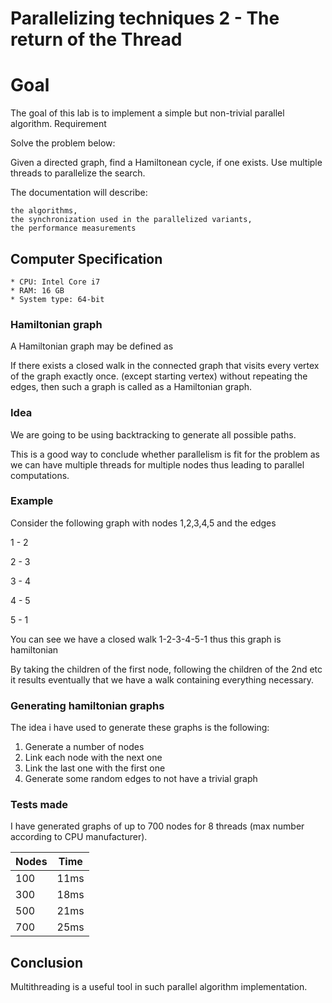 # Parallelizing techniques 2 - The return of the Thread


# Goal

The goal of this lab is to implement a simple but non-trivial parallel algorithm.
Requirement

Solve the problem below:

Given a directed graph, find a Hamiltonean cycle, if one exists. Use multiple threads to parallelize the search.

The documentation will describe:

    the algorithms,
    the synchronization used in the parallelized variants,
    the performance measurements 
    
    
## Computer Specification

    * CPU: Intel Core i7
    * RAM: 16 GB
    * System type: 64-bit

### Hamiltonian graph

A Hamiltonian graph may be defined as 
 
If there exists a closed walk in the connected graph that
 visits every vertex of the graph exactly once. (except starting vertex) 
 without repeating the edges, then such a graph is called as a Hamiltonian graph.

### Idea

We are going to be using backtracking to generate all possible paths.

This is a good way to conclude whether parallelism is fit for the problem as we can have multiple threads for multiple nodes thus leading to parallel computations. 

### Example

Consider the following graph with nodes 1,2,3,4,5 and the edges

1 - 2

2 - 3
 
3 - 4
 
4 - 5

5 - 1

You can see we have a closed walk 1-2-3-4-5-1 thus this graph is hamiltonian

By taking the children of the first node, following the children of the 2nd etc it results eventually that we have a walk containing everything necessary.

### Generating hamiltonian graphs

The idea i have used to generate these graphs is the following:

1. Generate a number of nodes
2. Link each node with the next one 
3. Link the last one with the first one
4. Generate some random edges to not have a trivial graph


### Tests made

I have generated graphs of up to 700 nodes for 8 threads (max number according to CPU manufacturer).

 | Nodes | Time |
|-------|------|
| 100   | 11ms |
| 300   | 18ms |
| 500   | 21ms |
| 700   | 25ms |

## Conclusion

Multithreading is a useful tool in such parallel algorithm implementation.
